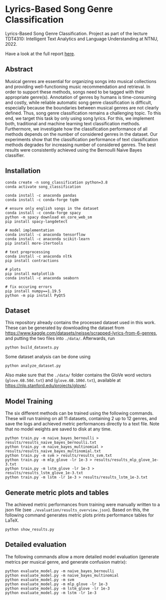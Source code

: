 # Lyrics-Based Song Genre Classification
Lyrics-Based Song Genre Classification. Project as part of the lecture TDT4310: Intelligent Text Analytics and Language Understanding at NTNU, 2022.

Have a look at the full report [here](0_Report.pdf).

## Abstract
Musical genres are essential for organizing songs into musical collections and providing well-functioning music recommendation and retrieval. In order to support these methods, songs need to be tagged with their appropriate genre(s). Annotation of genres by humans is time-consuming and costly, while reliable automatic song genre classification is difficult, especially because the boundaries between musical genres are not clearly defined. Thus, song genre classification remains a challenging topic. To this end, we target this task by only using song lyrics. For this, we implement both, traditional and machine learning text classification methods. Furthermore, we investigate how the classification performance of all methods depends on the number of considered genres in the dataset. Our experiments show that the classification performance of text classification methods degrades for increasing number of considered genres. The best results were consistently achieved using the Bernoulli Naive Bayes classifier.

## Installation
```
conda create -n song_classification python=3.8
conda activate song_classification

conda install -c anaconda pandas 
conda install -c conda-forge tqdm 

# ensure only english songs in the dataset
conda install -c conda-forge spacy
python -m spacy download en_core_web_sm
pip install spacy-langdetect

# model implementation
conda install -c anaconda tensorflow
conda install -c anaconda scikit-learn 
pip install more-itertools

# text preprocessing
conda install -c anaconda nltk 
pip install contractions

# plots
pip install matplotlib
conda install -c anaconda seaborn 

# fix occuring errors
pip install numpy==1.19.5
python -m pip install PyQt5
```

## Dataset
This repository already contains the processed dataset used in this work. These can be generated by downloading the dataset from https://www.kaggle.com/datasets/neisse/scrapped-lyrics-from-6-genres, and putting the two files into `./data/`. Afterwards, run 
```
python build_datasets.py
```

Some dataset analysis can be done using 
```
python analyze_dataset.py
```

Also make sure that the `./data/` folder contains the GloVe word vectors (`glove.6B.50d.txt`) and (`glove.6B.100d.txt`), available at https://nlp.stanford.edu/projects/glove/.


## Model Training
The six different methods can be trained using the following commands. These will run training on all 11 datasets, containing 2 up to 12 genres, and save the logs and achieved metric performances directly to a text file. Note that no model weights are saved to disk at any time.

```
python train.py -m naive_bayes_bernoulli > results/results_naive_bayes_bernoulli.txt
python train.py -m naive_bayes_multinomial > results/results_naive_bayes_multinomial.txt
python train.py -m svm > results/results_svm.txt
python train.py -m mlp_glove -lr 1e-3 > results/results_mlp_glove_1e-3.txt
python train.py -m lstm_glove -lr 1e-3 > results/results_lstm_glove_1e-3.txt
python train.py -m lstm -lr 1e-3 > results/results_lstm_1e-3.txt
```

## Generate metric plots and tables
The achieved metric performances from training were manually written to a json file (see `./evaluation/results_overview.json`). Based on this, the following command generates metric plots prints performance tables for LaTeX.
```
python show_results.py
```

## Detailed evaluation
The following commands allow a more detailed model evaluation (generate metrics per musical genre, and generate confusion matrix):
```
python evaluate_model.py -m naive_bayes_bernoulli
python evaluate_model.py -m naive_bayes_multinomial
python evaluate_model.py -m svm 
python evaluate_model.py -m mlp_glove -lr 1e-3
python evaluate_model.py -m lstm_glove -lr 1e-3
python evaluate_model.py -m lstm -lr 1e-3
```


